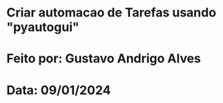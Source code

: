 # Criar automacao de Tarefas usando "pyautogui"
# Feito por: Gustavo Andrigo Alves
# Data: 09/01/2024
